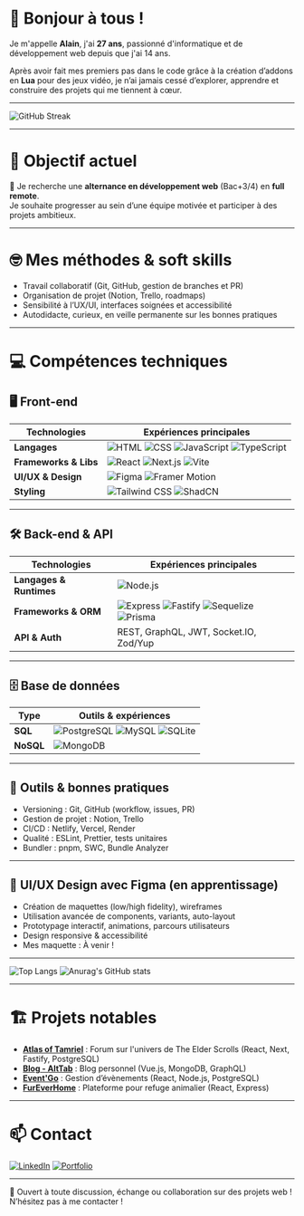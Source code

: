 # 👋 Bonjour à tous !

Je m'appelle **Alain**, j'ai **27 ans**, passionné d'informatique et de développement web depuis que j'ai 14 ans.

Après avoir fait mes premiers pas dans le code grâce à la création d’addons en **Lua** pour des jeux vidéo, je n’ai jamais cessé d’explorer, apprendre et construire des projets qui me tiennent à cœur.

---

![GitHub Streak](https://github-readme-streak-stats.herokuapp.com/?user=AlainBonneau&theme=dark&date_format=j%20M%5B%20Y%5D)

---

# 📌 Objectif actuel

🎯 Je recherche une **alternance en développement web** (Bac+3/4) en **full remote**.  
Je souhaite progresser au sein d’une équipe motivée et participer à des projets ambitieux.

---

# 🤓 Mes méthodes & soft skills

- Travail collaboratif (Git, GitHub, gestion de branches et PR)
- Organisation de projet (Notion, Trello, roadmaps)
- Sensibilité à l’UX/UI, interfaces soignées et accessibilité
- Autodidacte, curieux, en veille permanente sur les bonnes pratiques

---

# 💻 Compétences techniques

## 🖥️ **Front-end**

| Technologies | Expériences principales |
|--------------|------------------------|
| **Langages** | ![HTML](https://img.shields.io/badge/-HTML-E34F26?logo=html5&logoColor=white&style=flat) ![CSS](https://img.shields.io/badge/-CSS-1572B6?logo=css3&logoColor=white&style=flat) ![JavaScript](https://img.shields.io/badge/-JavaScript-F7DF1E?logo=javascript&logoColor=black&style=flat) ![TypeScript](https://img.shields.io/badge/-TypeScript-3178C6?logo=typescript&logoColor=white&style=flat) |
| **Frameworks & Libs** | ![React](https://img.shields.io/badge/-React-61DAFB?logo=react&logoColor=black&style=flat) ![Next.js](https://img.shields.io/badge/-Next.js-000000?logo=nextdotjs&logoColor=white&style=flat) ![Vite](https://img.shields.io/badge/-Vite-646CFF?logo=vite&logoColor=white&style=flat) | ![Vue.js](https://img.shields.io/badge/-Vue.js-4fc08d?style=flat&logo=vuedotjs&logoColor=white) ![React Native](https://img.shields.io/badge/-React%20Native-61DAFB?logo=react&logoColor=black&style=flat) |
| **UI/UX & Design** | ![Figma](https://img.shields.io/badge/-Figma-F24E1E?logo=figma&logoColor=white&style=flat) ![Framer Motion](https://img.shields.io/badge/-Framer%20Motion-0055FF?logo=framer&logoColor=white&style=flat) |
| **Styling** | ![Tailwind CSS](https://img.shields.io/badge/-Tailwind%20CSS-06B6D4?logo=tailwind-css&logoColor=white&style=flat) ![ShadCN](https://img.shields.io/badge/-ShadCN-000000?logo=shadcnui&logoColor=white&style=flat) |

---

## 🛠️ **Back-end & API**

| Technologies | Expériences principales |
|--------------|------------------------|
| **Langages & Runtimes** | ![Node.js](https://img.shields.io/badge/-Node.js-339933?logo=node-dot-js&logoColor=white&style=flat) |
| **Frameworks & ORM** | ![Express](https://img.shields.io/badge/-Express-000000?logo=express&logoColor=white&style=flat) ![Fastify](https://img.shields.io/badge/-Fastify-202020?logo=fastify&logoColor=white&style=flat) ![Sequelize](https://img.shields.io/badge/-Sequelize-52B0E7?logo=sequelize&logoColor=white&style=flat) ![Prisma](https://img.shields.io/badge/-Prisma-2D3748?style=flat&logo=prisma&logoColor=white) |
| **API & Auth** | REST, GraphQL, JWT, Socket.IO, Zod/Yup |

---

## 🗄️ **Base de données**

| Type      | Outils & expériences |
|-----------|---------------------|
| **SQL**   | ![PostgreSQL](https://img.shields.io/badge/-PostgreSQL-4169E1?logo=postgresql&logoColor=white&style=flat) ![MySQL](https://img.shields.io/badge/-MySQL-4479A1?logo=mysql&logoColor=white&style=flat) ![SQLite](https://img.shields.io/badge/-SQLite-003B57?logo=sqlite&logoColor=white&style=flat) |
| **NoSQL** | ![MongoDB](https://img.shields.io/badge/-MongoDB-47A248?logo=mongodb&logoColor=white&style=flat) |

---

## 🧰 **Outils & bonnes pratiques**

- Versioning : Git, GitHub (workflow, issues, PR)
- Gestion de projet : Notion, Trello
- CI/CD : Netlify, Vercel, Render
- Qualité : ESLint, Prettier, tests unitaires
- Bundler : pnpm, SWC, Bundle Analyzer

---

## 🎨 **UI/UX Design avec Figma (en apprentissage)**

- Création de maquettes (low/high fidelity), wireframes
- Utilisation avancée de components, variants, auto-layout
- Prototypage interactif, animations, parcours utilisateurs
- Design responsive & accessibilité
- Mes maquette : À venir !
---

![Top Langs](https://github-readme-stats.vercel.app/api/top-langs/?username=AlainBonneau&layout=compact&theme=radical)
![Anurag's GitHub stats](https://github-readme-stats.vercel.app/api?username=AlainBonneau&show_icons=true&theme=radical)

---

# 🏗️ Projets notables 

- [**Atlas of Tamriel**](https://github.com/AlainBonneau/tes-app) : Forum sur l'univers de The Elder Scrolls (React, Next, Fastify, PostgreSQL)
- [**Blog - AltTab**](https://github.com/AlainBonneau/blog-mongodb-vue) : Blog personnel (Vue.js, MongoDB, GraphQL)
- [**Event'Go**](https://github.com/AlainBonneau/event-app) : Gestion d’évènements (React, Node.js, PostgreSQL)
- [**FurEverHome**](https://github.com/AlainBonneau/FurEverMyFront) : Plateforme pour refuge animalier (React, Express)

---

# 📫 Contact

[![LinkedIn](https://img.shields.io/badge/-LinkedIn-blue?logo=linkedin&style=for-the-badge)](https://www.linkedin.com/in/alain-bonneau-3a393b320/)
[![Portfolio](https://img.shields.io/badge/-Portfolio-black?style=for-the-badge&logo=vercel&logoColor=white)](https://www.alain-web.fr/)

---

💬 Ouvert à toute discussion, échange ou collaboration sur des projets web !  
N’hésitez pas à me contacter !
